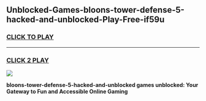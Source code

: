
## Unblocked-Games-bloons-tower-defense-5-hacked-and-unblocked-Play-Free-if59u
<h3>
<a href="https://premium76.site?title=bloons-tower-defense-5-hacked-and-unblocked&ref=20M">CLICK TO PLAY</a></h3>
<hr>

<h3>
<a href="https://premium76.site?title=bloons-tower-defense-5-hacked-and-unblocked&ref=20M">CLICK 2 PLAY</a>
  
</h3>

<a href="https://premium76.site?title=bloons-tower-defense-5-hacked-and-unblocked&ref=19M"><img src="https://clearcache.store/games.png"></a>


**bloons-tower-defense-5-hacked-and-unblocked games unblocked: Your Gateway to Fun and Accessible Online Gaming**
